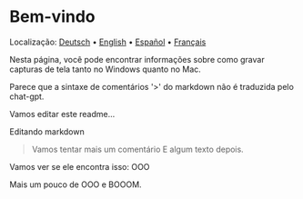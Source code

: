 # Bem-vindo
Localização: [Deutsch](https://ewildingli.github.io/Global-Instructor-Guidelines/DE/) • [English](https://ewildingli.github.io/Global-Instructor-Guidelines/) • [Español](https://ewildingli.github.io/Global-Instructor-Guidelines/ES/) • [Français](https://ewildingli.github.io/Global-Instructor-Guidelines/FR/)

Nesta página, você pode encontrar informações sobre como gravar capturas de tela tanto no Windows quanto no Mac.

Parece que a sintaxe de comentários '>' do markdown não é traduzida pelo chat-gpt.

Vamos editar este readme...

Editando markdown

> Vamos tentar mais um comentário
E algum texto depois.

Vamos ver se ele encontra isso: OOO

Mais um pouco de OOO e BOOOM.